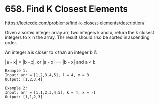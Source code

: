 # 658. Find K Closest Elements
https://leetcode.com/problems/find-k-closest-elements/description/

Given a sorted integer array arr, two integers k and x, return the k closest integers to x in the array. The result should also be sorted in ascending order.

An integer a is closer to x than an integer b if:

|a - x| < |b - x|, or
|a - x| == |b - x| and a < b


```
Example 1:
Input: arr = [1,2,3,4,5], k = 4, x = 3
Output: [1,2,3,4]

Example 2:
Input: arr = [1,1,2,3,4,5], k = 4, x = -1
Output: [1,1,2,3]
```